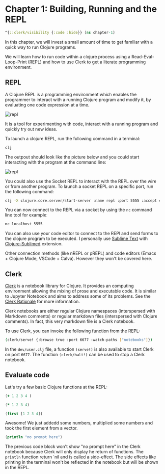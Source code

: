 # Chapter 1: Building, Running and the REPL
```clj
^{::clerk/visibility {:code :hide}} (ns chapter-1)
```
In this chapter, we will invest a small amount of time to get familiar with a quick way to run Clojure programs.

We will learn how to run code within a clojure process using a Read-Eval-Loop-Print (REPL) and how to use Clerk to get a literate programming environment.

## REPL

A Clojure REPL is a programming environment which enables the programmer to interact with a running Clojure program and modify it, by evaluating one code expression at a time.

![repl](https://clojure.org/images/content/guides/repl/show-terminal-repl.gif)

It is a tool for experimenting with code, interact with a running program and quickly try out new ideas. 

To launch a clojure REPL, run the following command in a terminal:
```sh
clj
```

The outpout should look like the picture below and you could start interacting with the program at the command line:

![repl](https://github.com/pierregoudjo/ClojureForTheBraveAndTrue/assets/1331326/c642d90d-dd80-4923-8385-fb918c3566a2)


You could also use the Socket REPL to interact with the REPL over the wire or from another program. To launch a socket REPL on a specific port, run the following command:

```sh
clj -X clojure.core.server/start-server :name repl :port 5555 :accept clojure.core.server/repl :server-daemon false
```

You can now connect to the REPL via a socket by using the `nc` command line tool for example:

```sh
nc localhost 5555
```

You can also use your code editor to connect to the REPl and send forms to the clojure program to be executed. I personally use [Sublime Text](https://www.sublimetext.com) with [Clojure-Sublimed](https://github.com/tonsky/Clojure-Sublimed) extension.

Other connection methods (like nREPL or pREPL) and code editors (Emacs + Clojure Mode, VSCode + Calva). However they won't be covered here.

## Clerk

[Clerk](https://clerk.vision) is a notebook library for Clojure. It provides an computing environment allowing the mixing of prose and executable code. It is similar to Jupyter Notebook and aims to address some of its problems. See the [Clerk Rationale](https://book.clerk.vision/#rationale) for more information.

Clerk notebooks are either regular Clojure namespaces (interspersed with Markdown comments) or regular markdown files (interspersed with Clojure comments). In fact, this very markdown file is a Clerk notebook.

To use Clerk, you can invoke the following function from the REPL:

```bash
(clerk/serve! {:browse true :port 6677 :watch-paths ["notebooks"]})
```

In the `dev/user.clj` file, a function `(serve!)` is also available to start Clerk on port `6677`. The function `(clerk/halt!)` can be used to stop a Clerk notebook.

## Evaluate code

Let's try a few basic Clojure functions at the REPL:

```clojure
(+ 1 2 3 4 )
```

```clojure
(* 1 2 3 4)
```

```clojure
(first [1 2 3 4])
```

Awesome! We just addedd some numbers, multiplied some numbers and took the first element from a vector.

```clojure
(println "no prompt here")
```

The previous code block won't show "no prompt here" in the Clerk notebook because Clerk will only display he return of functions. The `println` function return `nil and is called a side-effect. The side effects like printing in the terminal won't be reflected in the notebook but will be shown in the REPL.
